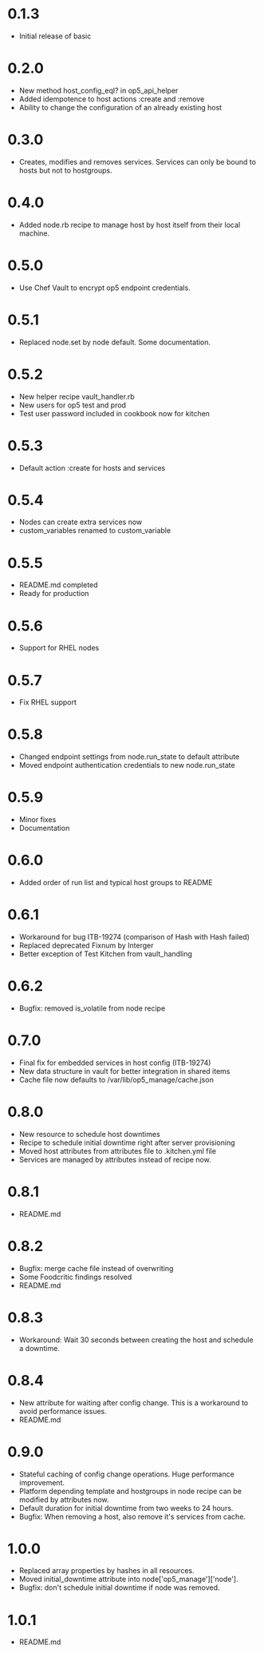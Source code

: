 # 0.1.3

- Initial release of basic

# 0.2.0

- New method host_config_eql? in op5_api_helper
- Added idempotence to host actions :create and :remove
- Ability to change the configuration of an already existing host

# 0.3.0

- Creates, modifies and removes services. Services can only be bound to hosts but not to hostgroups.

# 0.4.0

- Added node.rb recipe to manage host by host itself from their local machine.

# 0.5.0

- Use Chef Vault to encrypt op5 endpoint credentials.

# 0.5.1

- Replaced node.set by node default. Some documentation.

# 0.5.2

- New helper recipe vault_handler.rb
- New users for op5 test and prod
- Test user password included in cookbook now for kitchen

# 0.5.3

- Default action :create for hosts and services

# 0.5.4

- Nodes can create extra services now
- custom_variables renamed to custom_variable

# 0.5.5

- README.md completed
- Ready for production

# 0.5.6

- Support for RHEL nodes
 
# 0.5.7

- Fix RHEL support

# 0.5.8

- Changed endpoint settings from node.run_state to default attribute
- Moved endpoint authentication credentials to new node.run_state

# 0.5.9

- Minor fixes
- Documentation

# 0.6.0

- Added order of run list and typical host groups to README

# 0.6.1

- Workaround for bug ITB-19274 (comparison of Hash with Hash failed)
- Replaced deprecated Fixnum by Interger
- Better exception of Test Kitchen from vault_handling

# 0.6.2

- Bugfix: removed is_volatile from node recipe

# 0.7.0

- Final fix for embedded services in host config (ITB-19274)
- New data structure in vault for better integration in shared items
- Cache file now defaults to /var/lib/op5_manage/cache.json

# 0.8.0

- New resource to schedule host downtimes
- Recipe to schedule initial downtime right after server provisioning
- Moved host attributes from attributes file to .kitchen.yml file
- Services are managed by attributes instead of recipe now.

# 0.8.1

- README.md

# 0.8.2

- Bugfix: merge cache file instead of overwriting 
- Some Foodcritic findings resolved
- README.md

# 0.8.3

- Workaround: Wait 30 seconds between creating the host and schedule a downtime.

# 0.8.4

- New attribute for waiting after config change. This is a workaround to avoid performance issues.
- README.md

# 0.9.0

- Stateful caching of config change operations. Huge performance improvement.
- Platform depending template and hostgroups in node recipe can be modified by attributes now.
- Default duration for initial downtime from two weeks to 24 hours.
- Bugfix: When removing a host, also remove it's services from cache.

# 1.0.0

- Replaced array properties by hashes in all resources.
- Moved initial_downtime attribute into node\['op5_manage'\]\['node'\].
- Bugfix: don't schedule initial downtime if node was removed.

# 1.0.1

- README.md

